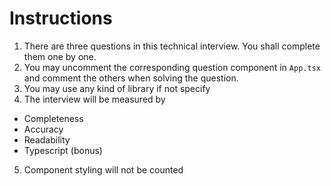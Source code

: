 # Instructions

1. There are three questions in this technical interview. You shall complete them one by one.
2. You may uncomment the corresponding question component in `App.tsx` and comment the others when solving the question.
3. You may use any kind of library if not specify
4. The interview will be measured by
  - Completeness
  - Accuracy
  - Readability
  - Typescript (bonus)
5. Component styling will not be counted
